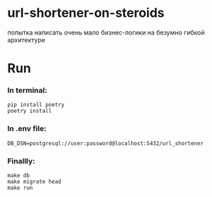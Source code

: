 # url-shortener-on-steroids
 попытка написать очень мало бизнес-логики на безумно гибкой архитектуре

# Run
### In terminal:
```
pip install poetry
poetry install
```
### In .env file:
```
DB_DSN=postgresql://user:password@localhost:5432/url_shortener
```
### Finallly: 
```
make db
make migrate head
make run
```